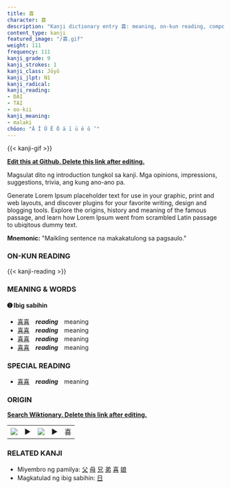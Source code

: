 ```yaml
---
title: 喜
character: 喜
description: "Kanji dictionary entry 喜: meaning, on-kun reading, compounds, origin, related kanji"
content_type: kanji
featured_image: "/喜.gif"
weight: 111
frequency: 111
kanji_grade: 9
kanji_strokes: 1
kanji_class: Jōyō
kanji_jlpt: N1
kanji_radical: 
kanji_reading: 
- DAI
- TAI
- oo-kii
kanji_meaning:
- malaki
chōon: "Ā Ī Ū Ē Ō ā ī ū ē ō ’"
---
```

[//]: # (Don't edit the line below. Kanji animated GIF code is automatically generated.)
{{< kanji-gif >}}

[//]: # (Edit below this line.)

**[Edit this at Github. Delete this link after editing.](https://github.com/tim0g/tim/tree/main/content/kanji/喜/index.md)**

Magsulat dito ng introduction tungkol sa kanji. Mga opinions, impressions, suggestions, trivia, ang kung ano-ano pa.

Generate Lorem Ipsum placeholder text for use in your graphic, print and web layouts, and discover plugins for your favorite writing, design and blogging tools. Explore the origins, history and meaning of the famous passage, and learn how Lorem Ipsum went from scrambled Latin passage to ubiqitous dummy text.
 
**Mnemonic:** "Maikling sentence na makakatulong sa pagsaulo."

### ON-KUN READING

[//]: # (Don't edit the line below. ON-KUN READING code is automatically generated.)
{{< kanji-reading >}}

### MEANING & WORDS

#### ➊ **Ibig sabihin**
  - [喜](../喜)[喜](../喜)　***reading***　meaning
  - [喜](../喜)[喜](../喜)　***reading***　meaning
  - [喜](../喜)[喜](../喜)　***reading***　meaning
  - [喜](../喜)[喜](../喜)　***reading***　meaning

### SPECIAL READING
  - [喜](../喜)[喜](../喜)　***reading***　meaning

### ORIGIN

**[Search Wiktionary. Delete this link after editing.](https://wiktionary.org/wiki/喜)**
<table class="kanji-table"><tr><td>
<img src="60px-喜-bronze.svg.png">
</td><td>▶</td><td>
<img src="60px-喜-oracle.svg.png">
</td><td>▶</td>
<td class="kanji-origin">喜</td>
</tr></table>

### RELATED KANJI
- Miyembro ng pamilya: [父](../父) [母](../母) [兄](../兄) [弟](../弟) [喜](../喜) [娘](../娘)
- Magkatulad ng ibig sabihin: [日](../日)
